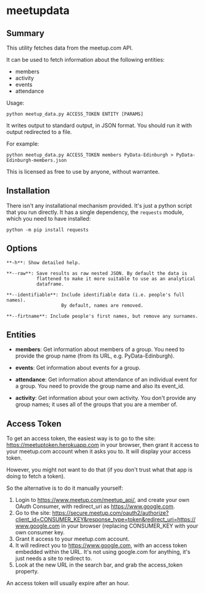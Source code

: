 # meetupdata

Summary
-------

This utility fetches data from the meetup.com API.

It can be used to fetch information about the following entities:
  - members
  - activity
  - events
  - attendance

Usage:

    python meetup_data.py ACCESS_TOKEN ENTITY [PARAMS]

It writes output to standard output, in JSON format. You should run it with
output redirected to a file.

For example:

    python meetup_data.py ACCESS_TOKEN members PyData-Edinburgh > PyData-Edinburgh-members.json


This is licensed as free to use by anyone, without warrantee.


Installation
------------

There isn't any installational mechanism provided. It's just a python
script that you run directly. It has a single dependency, the `requests`
module, which you need to have installed:

    python -m pip install requests


Options
-------

    **-h**: Show detailed help.

    **--raw**: Save results as raw nested JSON. By default the data is
               flattened to make it more suitable to use as an analytical
               dataframe.

    **--identifiable**: Include identifiable data (i.e. people's full names).
                        By default, names are removed.

    **--firtname**: Include people's first names, but remove any surnames.


Entities
--------

  - **members**: Get information about members of a group. You need to
    provide the group name (from its URL, e.g. PyData-Edinburgh).

  - **events**: Get information about events for a group.

  - **attendance**: Get information about attendance of an individual event
    for a group. You need to provide the group name and also its event_id.

  - **activity**: Get information about your own activity. You don't
    provide any group names; it uses all of the groups that you are
    a member of.


Access Token
------------

To get an access token, the easiest way is to go to the site:
        https://meetuptoken.herokuapp.com
in your browser, then grant it access to your meetup.com account when it asks
you to. It will display your access token.

However, you might not want to do that (if you don\'t trust what that app
is doing to fetch a token).

So the alternative is to do it manually yourself:

   1. Login to https://www.meetup.com/meetup_api/, and create your own
      OAuth Consumer, with redirect_uri as https://www.google.com.
   2. Go to the site:
        https://secure.meetup.com/oauth2/authorize?client_id=CONSUMER_KEY&response_type=token&redirect_uri=https://www.google.com
      in your browser (replacing CONSUMER_KEY with your own consumer key.
   3. Grant it access to your meetup.com account.
   4. It will redirect you to https://www.google.com, with an access token
      embedded within the URL. It's not using google.com for anything, it's
      just needs a site to redirect to.
   5. Look at the new URL in the search bar, and grab the access_token
      property.

An access token will usually expire after an hour.

